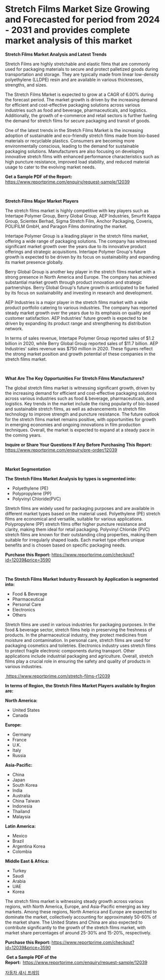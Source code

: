 <p><h1>Stretch Films Market Size Growing and Forecasted for period from 2024 - 2031 and provides complete market analysis of this market</h1></p><p><strong>Stretch Films Market Analysis and Latest Trends</strong></p>
<p><p>Stretch Films are highly stretchable and elastic films that are commonly used for packaging materials to secure and protect palletized goods during transportation and storage. They are typically made from linear low-density polyethylene (LLDPE) resin and are available in various thicknesses, strengths, and sizes.</p><p>The Stretch Films Market is expected to grow at a CAGR of 6.00% during the forecast period. The market growth is driven by the increasing demand for efficient and cost-effective packaging solutions across various industries such as food and beverage, pharmaceuticals, and logistics. Additionally, the growth of e-commerce and retail sectors is further fueling the demand for stretch films for secure packaging and transit of goods.</p><p>One of the latest trends in the Stretch Films Market is the increasing adoption of sustainable and eco-friendly stretch films made from bio-based materials or recyclable plastics. Consumers are becoming more environmentally conscious, leading to the demand for sustainable packaging solutions. Manufacturers are also focusing on developing innovative stretch films with enhanced performance characteristics such as high puncture resistance, improved load stability, and reduced material usage to cater to the evolving market needs.</p></p>
<p><strong>Get a Sample PDF of the Report:&nbsp;</strong> <a href="https://www.reportprime.com/enquiry/request-sample/12039">https://www.reportprime.com/enquiry/request-sample/12039</a></p>
<p>&nbsp;</p>
<p><strong>Stretch Films Major Market Players</strong></p>
<p><p>The stretch films market is highly competitive with key players such as Intertape Polymer Group, Berry Global Group, AEP Industries, Smurfit Kappa Group, Scientex Berhad, Sigma Stretch Film, Anchor Packaging, Coveris, POLIFILM GmbH, and Paragon Films dominating the market.</p><p>Intertape Polymer Group is a leading player in the stretch films market, offering a wide range of packaging solutions. The company has witnessed significant market growth over the years due to its innovative product offerings and strategic acquisitions. Intertape Polymer Group's future growth is expected to be driven by its focus on sustainability and expanding its market presence globally.</p><p>Berry Global Group is another key player in the stretch films market with a strong presence in North America and Europe. The company has achieved substantial market growth through product innovation and strategic partnerships. Berry Global Group's future growth is anticipated to be fueled by its focus on sustainability and investing in research and development.</p><p>AEP Industries is a major player in the stretch films market with a wide product portfolio catering to various industries. The company has reported steady market growth over the years due to its emphasis on quality and customer satisfaction. AEP Industries' future growth is expected to be driven by expanding its product range and strengthening its distribution network.</p><p>In terms of sales revenue, Intertape Polymer Group reported sales of $1.2 billion in 2020, while Berry Global Group reported sales of $11.7 billion. AEP Industries' sales revenue was $750 million in 2020. These figures reflect the strong market position and growth potential of these companies in the stretch films market.</p></p>
<p>&nbsp;</p>
<p><strong>What Are The Key Opportunities For Stretch Films Manufacturers?</strong></p>
<p><p>The global stretch films market is witnessing significant growth, driven by the increasing demand for efficient and cost-effective packaging solutions across various industries such as food & beverage, pharmaceuticals, and logistics. Key trends in the market include the rising popularity of bio-based and sustainable stretch films, as well as advancements in stretch film technology to improve strength and puncture resistance. The future outlook for the stretch films market remains positive, with opportunities for growth in emerging economies and ongoing innovations in film production techniques. Overall, the market is expected to expand at a steady pace in the coming years.</p></p>
<p><strong>Inquire or Share Your Questions If Any Before Purchasing This Report:</strong> <a href="https://www.reportprime.com/enquiry/pre-order/12039">https://www.reportprime.com/enquiry/pre-order/12039</a></p>
<p>&nbsp;</p>
<p><strong>Market Segmentation</strong></p>
<p><strong>The Stretch Films Market Analysis by types is segmented into:</strong></p>
<p><ul><li>Polyethylene (PE)</li><li>Polypropylene (PP)</li><li>Polyvinyl Chloride(PVC)</li></ul></p>
<p><p>Stretch films are widely used for packaging purposes and are available in different market types based on the material used. Polyethylene (PE) stretch films are economical and versatile, suitable for various applications. Polypropylene (PP) stretch films offer higher puncture resistance and clarity, making them ideal for retail packaging. Polyvinyl Chloride (PVC) stretch films are known for their outstanding cling properties, making them suitable for irregularly shaped loads. Each market type offers unique benefits and is chosen based on specific packaging needs.</p></p>
<p><strong>Purchase this Report:&nbsp;</strong><a href="https://www.reportprime.com/checkout?id=12039&price=3590">https://www.reportprime.com/checkout?id=12039&price=3590</a></p>
<p>&nbsp;</p>
<p><strong>The Stretch Films Market Industry Research by Application is segmented into:</strong></p>
<p><ul><li>Food & Beverage</li><li>Pharmaceutical</li><li>Personal Care</li><li>Electronics</li><li>Others</li></ul></p>
<p><p>Stretch films are used in various industries for packaging purposes. In the food & beverage sector, stretch films help in preserving the freshness of products. In the pharmaceutical industry, they protect medicines from moisture and contamination. In personal care, stretch films are used for packaging cosmetics and toiletries. Electronics industry uses stretch films to protect fragile electronic components during transport. Other applications include industrial packaging and agriculture. Overall, stretch films play a crucial role in ensuring the safety and quality of products in various industries.</p></p>
<p><a href="https://www.reportprime.com/stretch-films-r12039">&nbsp;https://www.reportprime.com/stretch-films-r12039</a></p>
<p><strong>In terms of Region, the Stretch Films Market Players available by Region are:</strong></p>
<p>
    <p> <strong> North America: </strong>
        <ul>
            <li>United States</li>
            <li>Canada</li>
        </ul>
        </p> 
    <p> <strong> Europe: </strong>
        <ul>
            <li>Germany</li>
            <li>France</li>
            <li>U.K.</li>
            <li>Italy</li>
            <li>Russia</li>
        </ul>
        </p> 
    <p> <strong> Asia-Pacific: </strong>
        <ul>
            <li>China</li>
            <li>Japan</li>
            <li>South Korea</li>
            <li>India</li>
            <li>Australia</li>
            <li>China Taiwan</li>
            <li>Indonesia</li>
            <li>Thailand</li>
            <li>Malaysia</li>
        </ul>
        </p> 
    <p> <strong> Latin America: </strong>
        <ul>
            <li>Mexico</li>
            <li>Brazil</li>
            <li>Argentina Korea</li>
            <li>Colombia</li>
        </ul>
        </p> 
    <p> <strong> Middle East & Africa: </strong>
        <ul>
            <li>Turkey</li>
            <li>Saudi</li>
            <li>Arabia</li>
            <li>UAE</li>
            <li>Korea</li>
        </ul>
    </p>
    </p>
<p><p>The stretch films market is witnessing steady growth across various regions, with North America, Europe, and Asia-Pacific emerging as key markets. Among these regions, North America and Europe are expected to dominate the market, collectively accounting for approximately 50-60% of the market share. The United States and China are also expected to contribute significantly to the growth of the stretch films market, with market share percentages of around 25-30% and 15-20%, respectively.</p></p>
<p><strong>Purchase this Report: </strong><a href="https://www.reportprime.com/checkout?id=12039&price=3590">https://www.reportprime.com/checkout?id=12039&price=3590</a></p>
<p>&nbsp;<strong>Get a Sample PDF of the Report:&nbsp;&nbsp;</strong><a href="https://www.reportprime.com/enquiry/request-sample/12039">https://www.reportprime.com/enquiry/request-sample/12039</a></p>
<p><strong></strong></p>
<p><p><a href="https://github.com/jntpkh496620/Market-Research-Report-List-2/blob/main/199260367270.md">자동차 섀시 프레임</a></p></p>